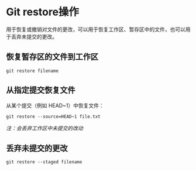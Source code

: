 # Git restore操作
用于恢复或撤销对文件的更改，可以用于恢复工作区、暂存区中的文件，也可以用于丢弃未提交的更改。
## 恢复暂存区的文件到工作区
```
git restore filename
```
## 从指定提交恢复文件
从某个提交（例如 HEAD\~1）中恢复文件：
```
git restore --source=HEAD~1 file.txt
```
*注：会丢弃工作区中未提交的改动*
## 丢弃未提交的更改
```
git restore --staged filename
```